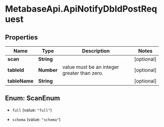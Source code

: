 # MetabaseApi.ApiNotifyDbIdPostRequest

## Properties

Name | Type | Description | Notes
------------ | ------------- | ------------- | -------------
**scan** | **String** |  | [optional] 
**tableId** | **Number** | value must be an integer greater than zero. | [optional] 
**tableName** | **String** |  | [optional] 



## Enum: ScanEnum


* `full` (value: `"full"`)

* `schema` (value: `"schema"`)




